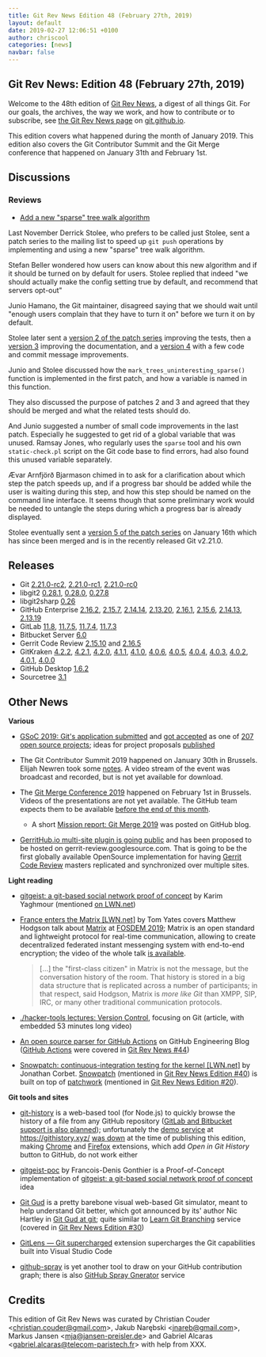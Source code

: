 ```yaml
---
title: Git Rev News Edition 48 (February 27th, 2019)
layout: default
date: 2019-02-27 12:06:51 +0100
author: chriscool
categories: [news]
navbar: false
---
```


## Git Rev News: Edition 48 (February 27th, 2019)

Welcome to the 48th edition of [Git Rev News](https://git.github.io/rev_news/rev_news/),
a digest of all things Git. For our goals, the archives, the way we work, and how to contribute or to
subscribe, see [the Git Rev News page](https://git.github.io/rev_news/rev_news/) on [git.github.io](http://git.github.io).

This edition covers what happened during the month of January
2019. This edition also covers the Git Contributor Summit and the Git
Merge conference that happened on January 31th and February 1st.

## Discussions

<!---
### General
-->


### Reviews

* [Add a new "sparse" tree walk algorithm](https://public-inbox.org/git/pull.89.git.gitgitgadget@gmail.com/)

Last November Derrick Stolee, who prefers to be called just Stolee,
sent a patch series to the mailing list to speed up `git push`
operations by implementing and using a new "sparse" tree walk
algorithm.

Stefan Beller wondered how users can know about this new algorithm and
if it should be turned on by default for users. Stolee replied that
indeed "we should actually make the config setting true by default,
and recommend that servers opt-out"

Junio Hamano, the Git maintainer, disagreed saying that we should wait
until "enough users complain that they have to turn it on" before we
turn it on by default.

Stolee later sent a [version 2 of the patch series](https://public-inbox.org/git/pull.89.v2.git.gitgitgadget@gmail.com/)
improving the tests, then a [version 3](https://public-inbox.org/git/pull.89.v3.git.gitgitgadget@gmail.com/)
improving the documentation, and a [version 4](https://public-inbox.org/git/pull.89.v4.git.gitgitgadget@gmail.com/)
with a few code and commit message improvements.

Junio and Stolee discussed how the `mark_trees_uninteresting_sparse()`
function is implemented in the first patch, and how a variable is
named in this function.

They also discussed the purpose of patches 2 and 3 and agreed that
they should be merged and what the related tests should do.

And Junio suggested a number of small code improvements in the last
patch. Especially he suggested to get rid of a global variable that
was unused. Ramsay Jones, who regularly uses the `sparse` tool and his
own `static-check.pl` script on the Git code base to find errors, had
also found this unused variable separately.

Ævar Arnfjörð Bjarmason chimed in to ask for a clarification about
which step the patch speeds up, and if a progress bar should be added
while the user is waiting during this step, and how this step should
be named on the command line interface. It seems though that some
preliminary work would be needed to untangle the steps during which a
progress bar is already displayed.

Stolee eventually sent a [version 5 of the patch series](https://public-inbox.org/git/pull.89.v5.git.gitgitgadget@gmail.com/)
on January 16th which has since been merged and is in the recently
released Git v2.21.0.

<!---
### Support
-->

<!---
## Developer Spotlight:
-->

## Releases

+ Git [2.21.0-rc2](https://public-inbox.org/git/xmqq8sybz7b2.fsf@gitster-ct.c.googlers.com/),
[2.21.0-rc1](https://public-inbox.org/git/xmqq8syj9h9b.fsf@gitster-ct.c.googlers.com/),
[2.21.0-rc0](https://public-inbox.org/git/xmqqh8dgqcqn.fsf@gitster-ct.c.googlers.com/)
+ libgit2 [0.28.1](https://github.com/libgit2/libgit2/releases/tag/v0.28.1),
[0.28.0](https://github.com/libgit2/libgit2/releases/tag/v0.28.0),
[0.27.8](https://github.com/libgit2/libgit2/releases/tag/v0.27.8)
+ libgit2sharp [0.26](https://github.com/libgit2/libgit2sharp/releases/tag/v0.26)
+ GitHub Enterprise [2.16.2](https://enterprise.github.com/releases/2.16.2/notes),
[2.15.7](https://enterprise.github.com/releases/2.15.7/notes),
[2.14.14](https://enterprise.github.com/releases/2.14.14/notes),
[2.13.20](https://enterprise.github.com/releases/2.13.20/notes),
[2.16.1](https://enterprise.github.com/releases/2.16.1/notes),
[2.15.6](https://enterprise.github.com/releases/2.15.6/notes),
[2.14.13](https://enterprise.github.com/releases/2.14.13/notes),
[2.13.19](https://enterprise.github.com/releases/2.13.19/notes)
+ GitLab [11.8](https://about.gitlab.com/2019/02/22/gitlab-11-8-released/),
[11.7.5](https://about.gitlab.com/2019/02/07/gitlab-11-7-5-released/),
[11.7.4](https://about.gitlab.com/2019/02/05/critical-security-release-gitlab-11-dot-7-dot-4-released/),
[11.7.3](https://about.gitlab.com/2019/01/31/security-release-gitlab-11-dot-7-dot-3-released/)
+ Bitbucket Server [6.0](https://confluence.atlassian.com/bitbucketserver/bitbucket-server-release-notes-872139866.html)
+ Gerrit Code Review [2.15.10](https://www.gerritcodereview.com/2.15.html#21510)
and [2.16.5](https://www.gerritcodereview.com/2.16.html#2165)
+ GitKraken [4.2.2](https://support.gitkraken.com/release-notes/current),
[4.2.1](https://support.gitkraken.com/release-notes/current),
[4.2.0](https://support.gitkraken.com/release-notes/current),
[4.1.1](https://support.gitkraken.com/release-notes/current),
[4.1.0](https://support.gitkraken.com/release-notes/current),
[4.0.6](https://support.gitkraken.com/release-notes/current),
[4.0.5](https://support.gitkraken.com/release-notes/current),
[4.0.4](https://support.gitkraken.com/release-notes/current),
[4.0.3](https://support.gitkraken.com/release-notes/current),
[4.0.2](https://support.gitkraken.com/release-notes/current),
[4.0.1](https://support.gitkraken.com/release-notes/current),
[4.0.0](https://support.gitkraken.com/release-notes/current)
+ GitHub Desktop [1.6.2](https://desktop.github.com/release-notes/)
+ Sourcetree [3.1](https://product-downloads.atlassian.com/software/sourcetree/ReleaseNotes/Sourcetree_3.1.html)

## Other News

__Various__

* [GSoC 2019: Git's application submitted](https://public-inbox.org/git/20190204215251.GB6085@hank.intra.tgummerer.com/T/)
  and [got accepted](https://summerofcode.withgoogle.com/organizations/6104737735245824/) as one of [207 open source projects](https://opensource.googleblog.com/2019/02/gsoc-2019-organizations.html);
  ideas for project proposals [published](https://git.github.io/SoC-2019-Ideas/)

* The Git Contributor Summit 2019 happened on January 30th in Brussels. Elijah
  Newren took some [notes](https://public-inbox.org/git/CABPp-BGfSRy-NT+f39gSumD9haYZPAnpNPY-VnanioCbdYFoEQ@mail.gmail.com/).
  A video stream of the event was broadcast and recorded, but is not
  yet available for download.

* The [Git Merge Conference 2019](https://git-merge.com/) happened on
  February 1st in Brussels. Videos of the presentations are not yet
  available. The GitHub team expects them to be available
  [before the end of this month](https://public-inbox.org/git/20190221082218.GA3335@sigill.intra.peff.net/).
  - A short [Mission report: Git Merge 2019](https://github.blog/2019-02-12-mission-report-git-merge-2019/) was posted on GitHub blog.

* [GerritHub.io multi-site plugin is going public](https://groups.google.com/forum/#!topic/repo-discuss/A9dGOppvgGA) and has
  been proposed to be hosted on gerrit-review.googlesource.com. That is going to be the first globally available OpenSource
  implementation for having [Gerrit Code Review](https://www.gerritcodereview.com) masters replicated and synchronized over multiple sites.

__Light reading__
* [gitgeist: a git-based social network proof of concept](https://www.karimyaghmour.com/blog/2019/02/gitgeist-a-git-based-social-network-proof-of-concept.html) by Karim Yaghmour
  (mentioned [on LWN.net](https://lwn.net/Articles/780365/))

* [France enters the Matrix [LWN.net]](https://lwn.net/Articles/779331/) by Tom Yates
  covers Matthew Hodgson talk about [Matrix](https://matrix.org/blog/home/) at [FOSDEM 2019](https://fosdem.org/2019/);
  Matrix is an open standard and lightweight protocol for real-time communication,
  allowing to create decentralized federated instant messenging system with end-to-end encryption;
  the video of the whole talk [is available](https://fosdem.org/2019/schedule/event/matrix_french_state/).

  > [...] the "first-class citizen" in Matrix is not the message, but
  > the conversation history of the room. That history is stored in a
  > big data structure that is replicated across a number of
  > participants; in that respect, said Hodgson, Matrix is *more like
  > Git* than XMPP, SIP, IRC, or many other traditional communication
  > protocols.

* [./hacker-tools lectures: Version Control](https://hacker-tools.github.io/version-control/),
  focusing on Git (article, with embedded 53 minutes long video)

* [An open source parser for GitHub Actions](https://githubengineering.com/an-open-source-parser-for-github-actions/)
  on GitHub Engineering Blog
  ([GitHub Actions](https://github.com/features/actions) were covered in
  [Git Rev News #44](https://git.github.io/rev_news/2018/10/24/edition-44/))

* [Snowpatch: continuous-integration testing for the kernel [LWN.net]](https://lwn.net/Articles/777421/)
  by Jonathan Corbet.  [Snowpatch](https://github.com/ruscur/snowpatch)
  (mentioned in [Git Rev News Edition #40](https://git.github.io/rev_news/2018/06/20/edition-40/))
  is built on top of [patchwork](http://jk.ozlabs.org/projects/patchwork/)
  (mentioned in [Git Rev News Edition #20](https://git.github.io/rev_news/2016/10/19/edition-20/)).


__Git tools and sites__
* [git-history](https://github.com/pomber/git-history) is a web-based tool (for Node.js)
  to quickly browse the history of a file from any GitHub repository
  ([GitLab and Bitbucket support is also planned](https://github.com/pomber/git-history/issues/14));
  unfortunately the [demo service](https://github.githistory.xyz/babel/babel/blob/master/packages/babel-core/test/browserify.js)
  at <https://githistory.xyz/> [was down](https://twitter.com/pomber/status/1100412811455287304) at the time of publishing this edition,
  making [Chrome](https://chrome.google.com/webstore/detail/github-history-browser-ex/laghnmifffncfonaoffcndocllegejnf) and [Firefox](https://addons.mozilla.org/firefox/addon/github-history/) extensions,
  which add _Open in Git History_ button to GitHub, do not work either

* [gitgeist-poc](https://github.com/opersys/gitgeist-poc) by Francois-Denis Gonthier
  is a Proof-of-Concept implementation  of
  [gitgeist: a git-based social network proof of concept](https://www.karimyaghmour.com/blog/2019/02/gitgeist-a-git-based-social-network-proof-of-concept.html) idea

* [Git Gud](https://nic-hartley.github.io/git-gud/) is a pretty
  barebone visual web-based Git simulator, meant to help understand
  Git better, which got announced by its' author Nic Hartley in
  [Git Gud at git](https://dev.to/nichartley/git-gud-at-git-5d9k);
  quite similar to [Learn Git Branching](https://learngitbranching.js.org/)
  service (covered in [Git Rev News Edition #30](https://git.github.io/rev_news/2017/08/16/edition-30/#other-news))

* [GitLens — Git supercharged](https://marketplace.visualstudio.com/items?itemName=eamodio.gitlens)
  extension supercharges the Git capabilities built into Visual Studio Code

* [github-spray](https://github.com/Annihil/github-spray) is yet another tool
  to draw on your GitHub contribution graph; there is also
  [GitHub Spray Gnerator](https://annihil.github.io/github-spray-generator/) service


## Credits

This edition of Git Rev News was curated by
Christian Couder &lt;<christian.couder@gmail.com>&gt;,
Jakub Narębski &lt;<jnareb@gmail.com>&gt;,
Markus Jansen &lt;<mja@jansen-preisler.de>&gt; and
Gabriel Alcaras &lt;<gabriel.alcaras@telecom-paristech.fr>&gt;
with help from XXX.
